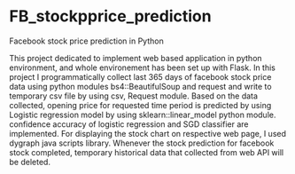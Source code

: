 # FB_stockpprice_prediction
Facebook stock price prediction in Python

This project dedicated to implement web based application in python environment, and whole environement has been set up with Flask.
In this project I programmatically collect last 365 days of facebook stock price data using python modules bs4::BeautifulSoup and 
request and write to temporary csv file by using csv, Request module. Based on the data collected, opening price for requested time 
period is predicted by using Logistic regression model by using sklearn::linear_model python module. confidence accuracy of logistic
regression and SGD classifier are implemented. For displaying the stock chart on respective web page, I used dygraph java scripts library. 
Whenever the stock prediction for facebook stock completed, temporary historical data that collected from web API will be deleted.
